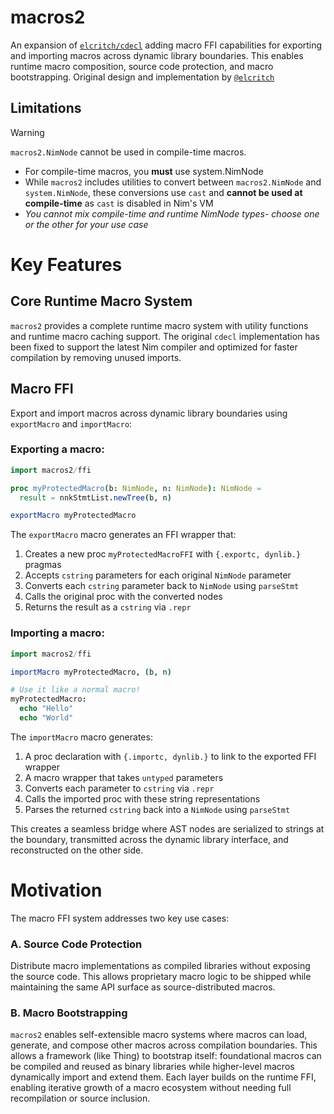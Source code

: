 # macros2
An expansion of [`elcritch/cdecl`](https://github.com/elcritch/cdecl/tree/main/src/cdecl/compiler) adding macro FFI capabilities for exporting and importing macros across dynamic library boundaries. This enables runtime macro composition, source code protection, and macro bootstrapping. Original design and implementation by [`@elcritch`](https://github.com/elcritch/cdecl/tree/main/src/cdecl/compiler)

## Limitations
> [!WARNING]  
> `macros2.NimNode` cannot be used in compile-time macros.

* For compile-time macros, you **must** use system.NimNode
* While `macros2` includes utilities to convert between `macros2.NimNode` and `system.NimNode`, these conversions use `cast` and **cannot be used at compile-time** as `cast` is disabled in Nim's VM
* *You cannot mix compile-time and runtime NimNode types- choose one or the other for your use case*

# Key Features
## Core Runtime Macro System
`macros2` provides a complete runtime macro system with utility functions and runtime macro caching support. The original `cdecl` implementation has been fixed to support the latest Nim compiler and optimized for faster compilation by removing unused imports.
## Macro FFI
Export and import macros across dynamic library boundaries using `exportMacro` and `importMacro`:
### Exporting a macro:
```nim
import macros2/ffi

proc myProtectedMacro(b: NimNode, n: NimNode): NimNode =
  result = nnkStmtList.newTree(b, n)

exportMacro myProtectedMacro
```
The `exportMacro` macro generates an FFI wrapper that:

1. Creates a new proc `myProtectedMacroFFI` with `{.exportc, dynlib.}` pragmas
2. Accepts `cstring` parameters for each original `NimNode` parameter
3. Converts each `cstring` parameter back to `NimNode` using `parseStmt`
4. Calls the original proc with the converted nodes
5. Returns the result as a `cstring` via `.repr`

### Importing a macro:
```nim
import macros2/ffi

importMacro myProtectedMacro, (b, n)

# Use it like a normal macro!
myProtectedMacro:
  echo "Hello"
  echo "World"
```
The `importMacro` macro generates:

1. A proc declaration with `{.importc, dynlib.}` to link to the exported FFI wrapper
2. A macro wrapper that takes `untyped` parameters
3. Converts each parameter to `cstring` via `.repr`
4. Calls the imported proc with these string representations
5. Parses the returned `cstring` back into a `NimNode` using `parseStmt`

This creates a seamless bridge where AST nodes are serialized to strings at the boundary, transmitted across the dynamic library interface, and reconstructed on the other side.

# Motivation
The macro FFI system addresses two key use cases:
### A. Source Code Protection
Distribute macro implementations as compiled libraries without exposing the source code. This allows proprietary macro logic to be shipped while maintaining the same API surface as source-distributed macros.
### B. Macro Bootstrapping
`macros2` enables self-extensible macro systems where macros can load, generate, and compose other macros across compilation boundaries.
This allows a framework (like Thing) to bootstrap itself: foundational macros can be compiled and reused as binary libraries while higher-level macros dynamically import and extend them.
Each layer builds on the runtime FFI, enabling iterative growth of a macro ecosystem without needing full recompilation or source inclusion.
